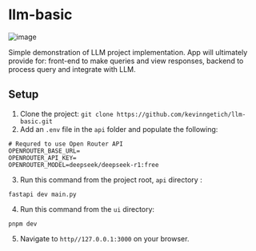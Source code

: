 # llm-basic
![image](https://github.com/user-attachments/assets/58e5bd07-00ba-4328-8616-6a646a216974)

Simple demonstration of LLM project implementation. App will ultimately provide for: front-end to make queries and view responses, backend to process query and integrate with LLM.

## Setup
1. Clone the project:
``` git clone https://github.com/kevinngetich/llm-basic.git ```
2. Add an ``` .env ``` file in the ``` api ``` folder and populate the following:
```
# Requred to use Open Router API
OPENROUTER_BASE_URL=
OPENROUTER_API_KEY=
OPENROUTER_MODEL=deepseek/deepseek-r1:free
```
3. Run this command from the project root, ```api``` directory :
```
fastapi dev main.py
```
4. Run this command from the ```ui``` directory:
```
pnpm dev
```
5. Navigate to ```http//127.0.0.1:3000``` on your browser.
